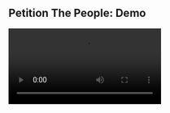 ##  Petition The People: Demo

<div class="video-wrap"><video data-autoplay src="dist/petition-the-people-demo.mov"></video></div>